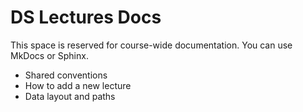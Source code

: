 # DS Lectures Docs

This space is reserved for course-wide documentation. You can use MkDocs or Sphinx.

- Shared conventions
- How to add a new lecture
- Data layout and paths
